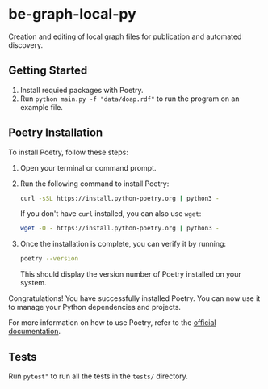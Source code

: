 # be-graph-local-py

Creation and editing of local graph files for publication and automated discovery.

## Getting Started

1. Install requied packages with Poetry.
2. Run `python main.py -f "data/doap.rdf"` to run the program on an example file.

## Poetry Installation

To install Poetry, follow these steps:

1. Open your terminal or command prompt.
2. Run the following command to install Poetry:

    ```bash
    curl -sSL https://install.python-poetry.org | python3 -
    ```

    If you don't have `curl` installed, you can also use `wget`:

    ```bash
    wget -O - https://install.python-poetry.org | python3 -
    ```

3. Once the installation is complete, you can verify it by running:

    ```bash
    poetry --version
    ```

    This should display the version number of Poetry installed on your system.

Congratulations! You have successfully installed Poetry. You can now use it to manage your Python dependencies and projects.

For more information on how to use Poetry, refer to the [official documentation](https://python-poetry.org/docs/).

## Tests

Run `pytest"` to run all the tests in the `tests/` directory.

